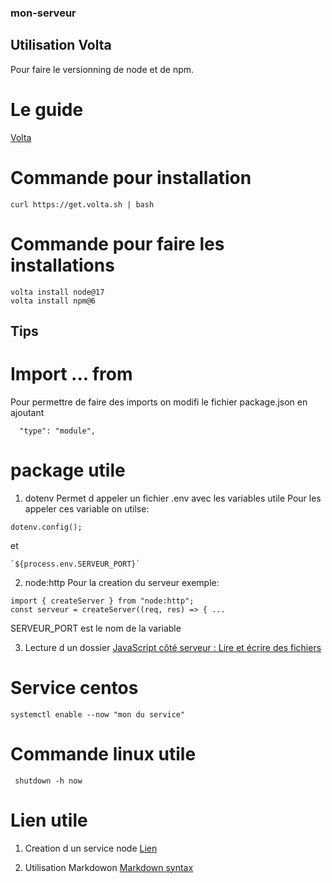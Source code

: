 ### mon-serveur
## Utilisation Volta
Pour faire le versionning de node et de npm.
# Le guide
[Volta](https://docs.volta.sh/guide/getting-started)

# Commande pour installation
```
curl https://get.volta.sh | bash
```
# Commande pour faire les installations
```
volta install node@17
volta install npm@6
```

## Tips
# Import ... from

Pour permettre de faire des imports on modifi le fichier package.json en ajoutant
```
  "type": "module",
```
# package utile
1. dotenv
Permet d appeler un fichier .env avec les variables utile
Pour les appeler ces variable on utilse:
```
dotenv.config();
```
et 
```
`${process.env.SERVEUR_PORT}`
```
2. node:http
Pour la creation du serveur
exemple:
```
import { createServer } from "node:http";
const serveur = createServer((req, res) => { ...
```

SERVEUR_PORT est le nom de la variable

3. Lecture d un dossier
[JavaScript côté serveur : Lire et écrire des fichiers](https://www.youtube.com/watch?v=cT6b6_XzFmI&t=1134s)

# Service centos
```
systemctl enable --now "mon du service"
```
# Commande linux utile
```
 shutdown -h now 
```
# Lien utile

1. Creation d un service node
[Lien](https://nodesource.com/blog/running-your-node-js-app-with-systemd-part-1/)

2. Utilisation Markdowon
[Markdown syntax](https://www.markdownguide.org/basic-syntax/)
